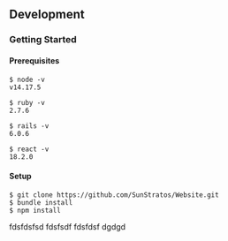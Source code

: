 ## Development
### Getting Started
#### Prerequisites
```
$ node -v
v14.17.5

$ ruby -v
2.7.6

$ rails -v
6.0.6

$ react -v
18.2.0
```

#### Setup
```
$ git clone https://github.com/SunStratos/Website.git
$ bundle install
$ npm install
```
fdsfdsfsd
fdsfsdf
fdsfdsf
dgdgd
